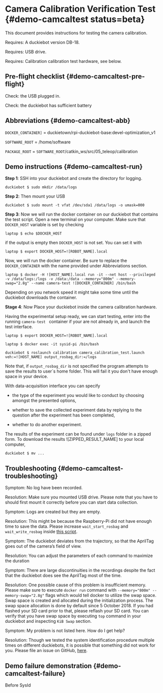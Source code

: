 # Camera Calibration Verification Test {#demo-camcaltest status=beta}

This document provides instructions for testing the camera calibration. 


<div class='requirements' markdown="1">

Requires: A duckiebot version DB-18.

Requires: USB drive.

Requires: Calibration calibration test hardware, see below.
</div>


## Pre-flight checklist {#demo-camcaltest-pre-flight}

Check: the USB plugged in.

Check: the duckiebot has sufficient battery

## Abbreviations {#demo-camcaltest-abb}

`DOCKER_CONTAINER]` = duckietown/rpi-duckiebot-base:devel-optimization_v1

`SOFTWARE_ROOT` = /home/software

`PACKAGE_ROOT` = `SOFTWARE_ROOT`/catkin_ws/src/05_teleop/calibration

## Demo instructions {#demo-camcaltest-run}


**Step 1**: SSH into your duckiebot and create the directory for logging.

    duckiebot $ sudo mkdir /data/logs

**Step 2**: Then mount your USB

    duckiebot $ sudo mount -t vfat /dev/sda1 /data/logs -o umask=000

**Step 3**: Now we will run the docker container on our duckiebot that contains the test script. Open a new terminal on your computer. Make sure that `DOCKER_HOST` variable is set by checking

    laptop $ echo $DOCKER_HOST

if the output is empty then `DOCKER_HOST` is not set. You can set it with

    laptop $ export DOCKER_HOST=![ROBOT_NAME].local

Now, we will run the docker container. Be sure to replace the `DOCKER_CONTAINER` with the name provided under Abbreviations section.

    laptop $ docker -H ![HOST_NAME].local run -it --net host --privileged -v /data/logs:/logs -v /data:/data --memory="800m" --memory-swap="2.8g" --name camera-test ![DOCKER_CONTAINER] /bin/bash

Depending on you network speed it might take some time until the duckiebot downloads the container.

**Stage 4**: Now Place your duckiebot inside the camera calibration hardware.

Having the experimental setup ready, we can start testing, enter into the running `camera-test ` container if your are not already in, and launch the test interface.

    laptop $ export DOCKER_HOST=![ROBOT_NAME].local

    laptop $ docker exec -it sysid-pi /bin/bash

    duckiebot $ roslaunch calibration camera_calibration_test.launch veh:=![HOST_NAME] output_rosbag_dir:=/logs

Note that, if `output_rosbag_dir` is not specified the program attempts to save the results to user´s home folder. This will fail it you don't have enough space in your device.

With data-acquisition interface you can specify

* the type of the experiment you would like to conduct by choosing amongst the presented options,

* whether to save the collected experiment data by replying to the question after the experiment has been completed,

* whether to do another experiment.


The results of the experiment can be found under `logs` folder in a zipped form. To download the results ![ZIPPED_RESULT_NAME] to your local computer,
    
    duckiebot $ mv ...



## Troubleshooting {#demo-camcaltest-troubleshooting}

Symptom: No log have been recorded.

Resolution: Make sure you mounted USB drive. Please note that you have to should first mount it correctly before you can start data collection.

Symptom: Logs are created but they are empty.

Resolution: This might be because the Raspberry-Pi did not have enough time to save the data. Please increase `wait_start_rosbag` and `wait_write_rosbag` inside [this script](https://github.com/selcukercan/Software/blob/system-identificiation-v1/catkin_ws/src/05-teleop/calibration/src/data_collector.py).

Symptom: The duckiebot deviates from the trajectory, so that the AprilTag goes out of the camera’s field of view.

Resolution: You can adjust the parameters of each command to maximize the duration

Symptom: There are large discontinuities in the recordings despite the fact that the duckiebot does see the AprilTag most of the time.

Resolution: One possible cause of this problem is insufficient memory. Please make sure to execute `docker run` command with `--memory="800m" --memory-swap="2.8g"` flags which would tell docker to utilize the swap space. Swap space is created and allocated during the initialization process. The swap space allocation is done by default since 5 October 2018. If you had flashed your SD card prior to that, please reflash your SD card. You can verify that you have swap space by executing `top` command in your duckiebot and inspecting `KiB Swap` section.

Symptom: My problem is not listed here. How do I get help?

Resolution: Though we tested the system identification procedure multiple times on different duckiebots, it is possible that something did not work for you. Please file an issue on GitHub, [here](https://github.com/selcukercan/Software/issues).

## Demo failure demonstration {#demo-camcaltest-failure}

<div figure-id="fig:demo_failed-sysidII">
    <figcaption>Before SysId
    </figcaption>
    <dtvideo src='vimeo:322489800'/>
</div>
